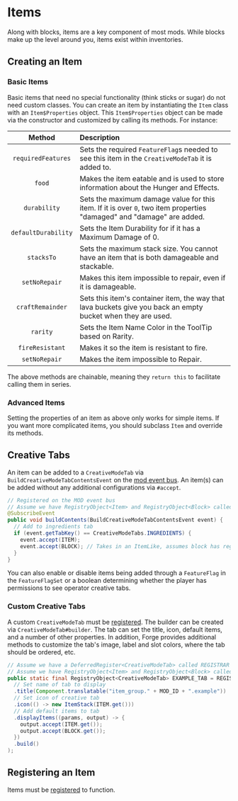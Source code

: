 
Items
=====

Along with blocks, items are a key component of most mods. While blocks make up the level around you, items exist within inventories.

Creating an Item
----------------

### Basic Items

Basic items that need no special functionality (think sticks or sugar) do not need custom classes. You can create an item by instantiating the `Item` class with an `Item$Properties` object. This `Item$Properties` object can be made via the constructor and customized by calling its methods. For instance:

|      Method        |                  Description                  |
|:------------------:|:----------------------------------------------|
| `requiredFeatures` | Sets the required `FeatureFlag`s needed to see this item in the `CreativeModeTab` it is added to. |
| `food`         | Makes the item eatable and is used to store information about the Hunger and Effects. |
| `durability`       | Sets the maximum damage value for this item. If it is over `0`, two item properties "damaged" and "damage" are added. |
| `defaultDurability`       | Sets the Item Durability for if it has a Maximum Damage of 0.
| `stacksTo`         | Sets the maximum stack size. You cannot have an item that is both damageable and stackable. |
| `setNoRepair`      | Makes this item impossible to repair, even if it is damageable. |
| `craftRemainder`   | Sets this item's container item, the way that lava buckets give you back an empty bucket when they are used. |
| `rarity`         | Sets the Item Name Color in the ToolTip based on Rarity.
| `fireResistant`         | Makes it so the item is resistant to fire.
| `setNoRepair`         | Makes the item impossible to Repair.

The above methods are chainable, meaning they `return this` to facilitate calling them in series.

### Advanced Items

Setting the properties of an item as above only works for simple items. If you want more complicated items, you should subclass `Item` and override its methods.

## Creative Tabs

An item can be added to a `CreativeModeTab` via `BuildCreativeModeTabContentsEvent` on the [mod event bus][modbus]. An item(s) can be added without any additional configurations via `#accept`.

```java
// Registered on the MOD event bus
// Assume we have RegistryObject<Item> and RegistryObject<Block> called ITEM and BLOCK
@SubscribeEvent
public void buildContents(BuildCreativeModeTabContentsEvent event) {
  // Add to ingredients tab
  if (event.getTabKey() == CreativeModeTabs.INGREDIENTS) {
    event.accept(ITEM);
    event.accept(BLOCK); // Takes in an ItemLike, assumes block has registered item
  }
}
```

You can also enable or disable items being added through a `FeatureFlag` in the `FeatureFlagSet` or a boolean determining whether the player has permissions to see operator creative tabs.

### Custom Creative Tabs

A custom `CreativeModeTab` must be [registered][registering]. The builder can be created via `CreativeModeTab#builder`. The tab can set the title, icon, default items, and a number of other properties. In addition, Forge provides additional methods to customize the tab's image, label and slot colors, where the tab should be ordered, etc.

```java
// Assume we have a DeferredRegister<CreativeModeTab> called REGISTRAR
// Assume we have RegistryObject<Item> and RegistryObject<Block> called ITEM and BLOCK
public static final RegistryObject<CreativeModeTab> EXAMPLE_TAB = REGISTRAR.register("example", () -> CreativeModeTab.builder()
  // Set name of tab to display
  .title(Component.translatable("item_group." + MOD_ID + ".example"))
  // Set icon of creative tab
  .icon(() -> new ItemStack(ITEM.get()))
  // Add default items to tab
  .displayItems((params, output) -> {
    output.accept(ITEM.get());
    output.accept(BLOCK.get());
  })
  .build()
);
```

Registering an Item
-------------------

Items must be [registered][registering] to function.

[modbus]: ../concepts/events.md#mod-event-bus
[registering]: ../concepts/registries.md#methods-for-registering
